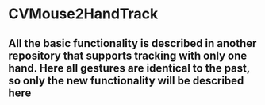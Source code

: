 # CVMouse2HandTrack

## All the basic functionality is described in another repository that supports tracking with only one hand. Here all gestures are identical to the past, so only the new functionality will be described here
